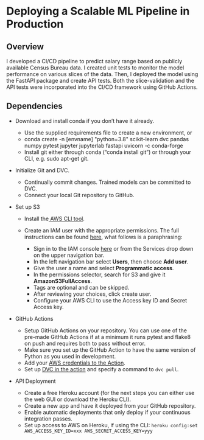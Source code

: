 # Deploying a Scalable ML Pipeline in Production

## Overview
I developed a CI/CD pipeline to predict salary range based on publicly available Census Bureau data. I created unit tests to monitor the model performance on various slices of the data. Then, I deployed the model using the FastAPI package and create API tests. Both the slice-validation and the API tests were incorporated into the CI/CD framework using GitHub Actions.

## Dependencies
* Download and install conda if you don’t have it already.
    * Use the supplied requirements file to create a new environment, or
    * conda create -n [envname] "python=3.8" scikit-learn dvc pandas numpy pytest jupyter jupyterlab fastapi uvicorn -c conda-forge
    * Install git either through conda (“conda install git”) or through your CLI, e.g. sudo apt-get git.

* Initialize Git and DVC.
   * Continually commit changes. Trained models can be committed to DVC.
    * Connect your local Git repository to GitHub.

* Set up S3

    * Install the<a href="https://docs.aws.amazon.com/cli/latest/userguide/cli-chap-install.html" target="_blank"> AWS CLI tool</a>.

    * Create an IAM user with the appropriate permissions. The full instructions can be found <a href="https://docs.aws.amazon.com/IAM/latest/UserGuide/id_users_create.html#id_users_create_console" target="_blank">here</a>, what follows is a paraphrasing:

        * Sign in to the IAM console <a href="https://console.aws.amazon.com/iam/" target="_blank">here</a> or from the Services drop down on the upper navigation bar.
        * In the left navigation bar select **Users**, then choose **Add user**.
        * Give the user a name and select **Programmatic access**.
        * In the permissions selector, search for S3 and give it **AmazonS3FullAccess**.
        * Tags are optional and can be skipped.
        * After reviewing your choices, click create user.
        * Configure your AWS CLI to use the Access key ID and Secret Access key.

* GitHub Actions
    * Setup GitHub Actions on your repository. You can use one of the pre-made GitHub Actions if at a minimum it runs pytest and flake8 on push and requires both to pass without error.
    * Make sure you set up the GitHub Action to have the same version of Python as you used in development.
    * Add your <a href="https://github.com/marketplace/actions/configure-aws-credentials-action-for-github-actions" target="_blank">AWS credentials to the Action</a>.
    * Set up <a href="https://github.com/iterative/setup-dvc" target="_blank">DVC in the action</a> and specify a command to `dvc pull`.

* API Deployment
    * Create a free Heroku account (for the next steps you can either use the web GUI or download the Heroku CLI).
    * Create a new app and have it deployed from your GitHub repository.
    * Enable automatic deployments that only deploy if your continuous integration passes.
    * Set up access to AWS on Heroku, if using the CLI: `heroku config:set AWS_ACCESS_KEY_ID=xxx AWS_SECRET_ACCESS_KEY=yyy`

